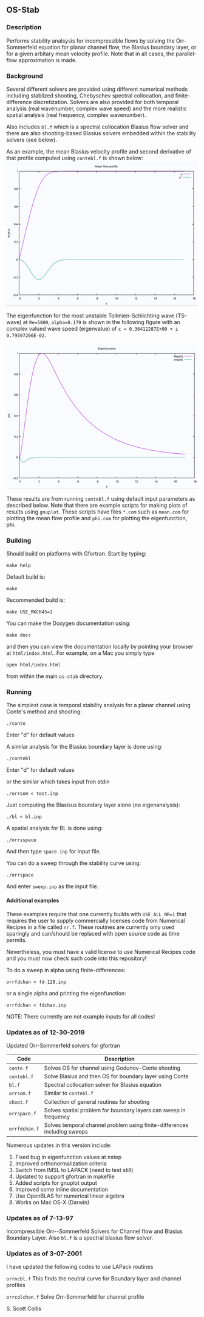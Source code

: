 ## OS-Stab

### Description

Performs stability analsysis for incompressible flows by solving the Orr-Sommerfeld equation 
for planar channel flow, the Blasius boundary layer, or for a given arbitary mean velocity
profile.  Note that in all cases, the parallel-flow approximation is made. 

### Background

Several different solvers are provided using different numerical methods including stablized
shooting, Chebyschev spectral collocation, and finite-difference discretization. Solvers
are also provided for both temporal analysis (real wavenumber, complex wave speed) and
the more realistic spatial analysis (real frequency, complex wavenumber).

Also includes `bl.f` which is a spectral collocation Blasius flow solver and there are 
also shooting-based Blasius solvers embedded within the stability solvers (see below).

As an example, the mean Blasius velocity profile and second derivative of that profile computed
using `contebl.f` is shown below:
![Mean Profile](https://github.com/sscollis/os-stab/blob/master/images/mean.png)

The eigenfunction for the most unstable Tollmien-Schlichting wave (TS-wave) at `Re=5800`, 
`alpha=0.179` is shown in the following figure with an complex valued wave speed 
(eigenvalue) of `c = 0.36412287E+00 + i 0.79597206E-02`.

![Eigenfunction](https://github.com/sscollis/os-stab/blob/master/images/phi.png)

These results are from running `contebl.f` using default input parameters as described below.
Note that there are example scripts for making plots of results using `gnuplot`.  These
scripts have files `*.com` such as `mean.com` for plotting the mean flow profile and 
`phi.com` for plotting the eigenfunction, phi.

### Building

Should build on platforms with Gfortran.  Start by typing:

    make help

Default build is:

    make 

Recommended build is:

    make USE_RKCK45=1

You can make the Doxygen documentation using:

    make docs

and then you can view the documentation locally by pointing your browser at
`html/index.html`. For example, on a Mac you simply type

    open html/index.html

from within the main `os-stab` directory.

### Running

The simplest case is temporal stability analysis for a planar channel using
Conte's method and shooting:

    ./conte

Enter "d" for default values 

A similar analysis for the Blasius boundary layer is done using:

    ./contebl

Enter "d" for default values 

or the similar which takes input fron stdin

    ./orrsom < test.inp

Just computing the Blasisus boundary layer alone (no eigenanalysis):

    ./bl < bl.inp

A spatial analysis for BL is done using:

    ./orrsspace 

And then type `space.inp` for input file.

You can do a sweep through the stability curve using:

    ./orrspace

And enter `sweep.inp` as the input file.

#### Additional examples

These examples require that one currently builds with `USE_ALL_NR=1` that 
requires the user to supply commercially licenses code from Numerical Recipes
in a file called `nr.f`.  These routines are currently only used sparingly and
can/should be replaced with open source code as time permits. 

Nevertheless, you must have a valid license to use Numerical Recipes code
and you must now check such code into this repository!

To do a sweep in alpha using finite-differences:

    orrfdchan < fd-128.inp

or a single alpha and printing the eigenfunction:

    orrfdchan < fdchan.inp

NOTE:  There currently are not example inputs for all codes!

### Updates as of 12-30-2019

Updated Orr-Sommerfeld solvers for gfortran 

  Code          |  Description
----------------|---------------------------------------------------------------------------
  `conte.f`     | Solves OS for channel using Godunov-Conte shooting
  `contebl.f`   | Solve Blasius and then OS for boundary layer using Conte
  `bl.f`        | Spectral collocation solver for Blasius equation
  `orrsom.f`    | Similar to `contebl.f`
  `shoot.f`     | Collection of general routines for shooting
  `orrspace.f`  | Solves spatial problem for boundary layers can sweep in frequency
  `orrfdchan.f` | Solves temporal channel problem using finite-differences including sweeps 

Numerous updates in this version include:

  1. Fixed bug in eigenfunction values at nstep
  2. Improved orthonormalization criteria
  3. Switch from IMSL to LAPACK (need to test still)
  4. Updated to support gfortran in makefile
  5. Added scripts for gnuplot output
  6. Improved some inline documentation
  7. Use OpenBLAS for numerical linear algebra
  8. Works on Mac OS-X (Darwin)

### Updates as of 7-13-97

Incompressible Orr--Sommerfeld Solvers for Channel flow and Blasius Boundary
Layer.  Also `bl.f` is a spectral blasius flow solver.

### Updates as of 3-07-2001

I have updated the following codes to use LAPack routines

`orrncbl.f`	This finds the neutral curve for Boundary layer and
channel profiles

`orrcolchan.f`	Solve Orr-Sommerfeld for channel profile

S. Scott Collis
